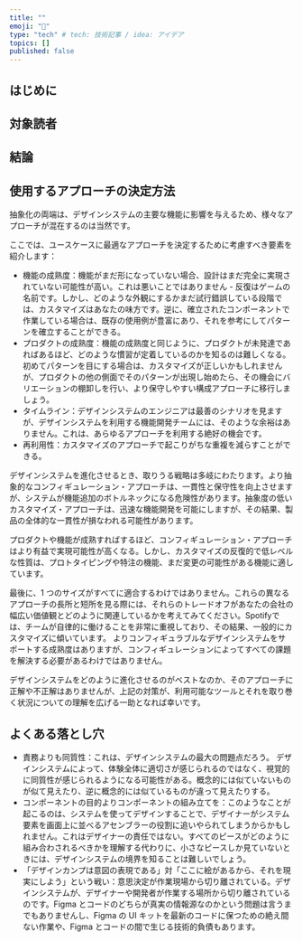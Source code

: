 ```yaml
---
title: ""
emoji: "🌊"
type: "tech" # tech: 技術記事 / idea: アイデア
topics: []
published: false
---
```

## はじめに

## 対象読者

## 結論

## 使用するアプローチの決定方法

抽象化の両端は、デザインシステムの主要な機能に影響を与えるため、様々なアプローチが混在するのは当然です。

ここでは、ユースケースに最適なアプローチを決定するために考慮すべき要素を紹介します：
- 機能の成熟度：機能がまだ形になっていない場合、設計はまだ完全に実現されていない可能性が高い。これは悪いことではありません - 反復はゲームの名前です。しかし、どのような外観にするかまだ試行錯誤している段階では、カスタマイズはあなたの味方です。逆に、確立されたコンポーネントで作業している場合は、既存の使用例が豊富にあり、それを参考にしてパターンを確立することができる。
- プロダクトの成熟度：機能の成熟度と同じように、プロダクトが未発達であればあるほど、どのような慣習が定着しているのかを知るのは難しくなる。初めてパターンを目にする場合は、カスタマイズが正しいかもしれませんが、プロダクトの他の側面でそのパターンが出現し始めたら、その機会にバリエーションの棚卸しを行い、より保守しやすい構成アプローチに移行しましょう。
- タイムライン：デザインシステムのエンジニアは最善のシナリオを見ますが、デザインシステムを利用する機能開発チームには、そのような余裕はありません。これは、あらゆるアプローチを利用する絶好の機会です。
- 再利用性：カスタマイズのアプローチで起こりがちな重複を減らすことができる。

デザインシステムを進化させるとき、取りうる戦略は多岐にわたります。より抽象的なコンフィギュレーション・アプローチは、一貫性と保守性を向上させますが、システムが機能追加のボトルネックになる危険性があります。抽象度の低いカスタマイズ・アプローチは、迅速な機能開発を可能にしますが、その結果、製品の全体的な一貫性が損なわれる可能性があります。

プロダクトや機能が成熟すればするほど、コンフィギュレーション・アプローチはより有益で実現可能性が高くなる。しかし、カスタマイズの反復的で低レベルな性質は、プロトタイピングや特注の機能、まだ変更の可能性がある機能に適しています。

最後に、1 つのサイズがすべてに適合するわけではありません。これらの異なるアプローチの長所と短所を見る際には、それらのトレードオフがあなたの会社の幅広い価値観とどのように関連しているかを考えてみてください。Spotifyでは、チームが自律的に働けることを非常に重視しており、その結果、一般的にカスタマイズに傾いています。 よりコンフィギュラブルなデザインシステムをサポートする成熟度はありますが、コンフィギュレーションによってすべての課題を解決する必要があるわけではありません。

デザインシステムをどのように進化させるのがベストなのか、そのアプローチに正解や不正解はありませんが、上記の対策が、利用可能なツールとそれを取り巻く状況についての理解を広げる一助となれば幸いです。

## よくある落とし穴
- 責務よりも同質性：これは、デザインシステムの最大の問題点だろう。
デザインシステムによって、体験全体に適切さが感じられるのではなく、視覚的に同質性が感じられるようになる可能性がある。概念的には似ていないものが似て見えたり、逆に概念的には似ているものが違って見えたりする。
- コンポーネントの目的よりコンポーネントの組み立てを：このようなことが起こるのは、システムを使ってデザインすることで、デザイナーがシステム要素を画面上に並べるアセンブラーの役割に追いやられてしまうからかもしれません。これはデザイナーの責任ではない。すべてのピースがどのように組み合わされるべきかを理解する代わりに、小さなピースしか見ていないときには、デザインシステムの境界を知ることは難しいでしょう。
- 「デザインカンプは意図の表現である」対「ここに絵があるから、それを現実にしよう」という戦い：意思決定が作業現場から切り離されている。デザインシステムが、デザイナーや開発者が作業する場所から切り離されているのです。Figma とコードのどちらが真実の情報源なのかという問題は言うまでもありませんし、Figma の UI キットを最新のコードに保つための絶え間ない作業や、Figma とコードの間で生じる技術的負債もあります。
